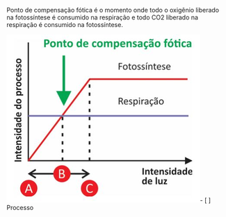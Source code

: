 Ponto de compensação fótica é o momento onde todo o oxigênio liberado na 
fotossíntese é consumido na respiração e todo CO2 liberado na respiração é 
consumido na fotossíntese.

![](Imagens/paste-a55bee5819c9b86e73421a623c3d81127a3a2c2b.jpg)- [ ] Processo 
